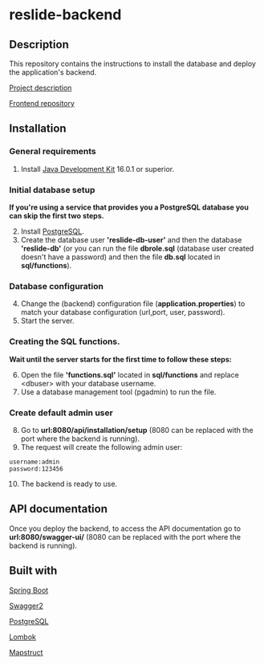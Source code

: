 # reslide-backend

## Description

This repository contains the instructions to install the database and deploy the application's backend.

[Project description](https://github.com/fsv2860/reslide)

[Frontend repository](https://www.github.com/fsv2860/reslide-frontend)

## Installation

### General requirements

1. Install [Java Development Kit](https://www.oracle.com/java) 16.0.1 or superior.

### Initial database setup

**If you're using a service that provides you a PostgreSQL database you can skip the first two steps.**

2. Install [PostgreSQL](https://www.postgresql.org/).
3. Create the database user **'reslide-db-user'** and then the database **'reslide-db'**
   (or you can run the file **dbrole.sql** (database user created doesn't have a password) and then the file **db.sql** located in **sql/functions**).

### Database configuration

4. Change the (backend) configuration file (**application.properties**) to match your database configuration (url,port, user, password).
5. Start the server.

### Creating the SQL functions.

**Wait until the server starts for the first time to follow these steps:**

6. Open the file **'functions.sql'** located in **sql/functions** and replace \<dbuser\> with your database username.
7. Use a database management tool (pgadmin) to run the file.

### Create default admin user

8. Go to **url:8080/api/installation/setup** (8080 can be replaced with the port where the backend is running).
9. The request will create the following admin user:

```
username:admin
password:123456
```

10. The backend is ready to use.

## API documentation

Once you deploy the backend, to access the API documentation go to **url:8080/swagger-ui/** (8080 can be replaced with the port where the backend is running).

## Built with

[Spring Boot](https://spring.io/projects/spring-boot)

[Swagger2](https://swagger.io/)

[PostgreSQL](https://www.postgresql.org/)

[Lombok](https://projectlombok.org/)

[Mapstruct](https://mapstruct.org/)

